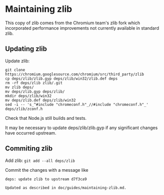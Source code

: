 # Maintaining zlib

This copy of zlib comes from the Chromium team's zlib fork which incorporated
performance improvements not currently available in standard zlib.

## Updating zlib

Update zlib:
```shell
git clone https://chromium.googlesource.com/chromium/src/third_party/zlib
cp deps/zlib/zlib.gyp deps/zlib/win32/zlib.def deps
rm -rf deps/zlib zlib/.git
mv zlib deps/
mv deps/zlib.gyp deps/zlib/
mkdir deps/zlib/win32
mv deps/zlib.def deps/zlib/win32
sed -i -- 's_^#include "chromeconf.h"_//#include "chromeconf.h"_' deps/zlib/zconf.h
```

Check that Node.js still builds and tests.

It may be necessary to update deps/zlib/zlib.gyp if any significant changes have
occurred upstream.

## Commiting zlib

Add zlib: `git add --all deps/zlib`

Commit the changes with a message like
```text
deps: update zlib to upstream d7f3ca9

Updated as described in doc/guides/maintaining-zlib.md.
```
